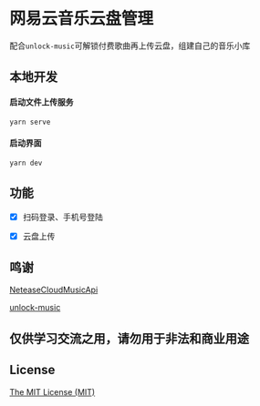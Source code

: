 # 网易云音乐云盘管理
配合`unlock-music`可解锁付费歌曲再上传云盘，组建自己的音乐小库

## 本地开发
#### 启动文件上传服务
```
yarn serve
```
#### 启动界面
```
yarn dev
```


## 功能

- [x] 扫码登录、手机号登陆
- [x] 云盘上传


## 鸣谢

[NeteaseCloudMusicApi](https://github.com/Binaryify/NeteaseCloudMusicApi)

[unlock-music](https://demo.unlock-music.dev/)

## 仅供学习交流之用，请勿用于非法和商业用途

## License
[The MIT License (MIT)](https://github.com/Binaryify/NeteaseCloudMusicApi/blob/master/LICENSE)
